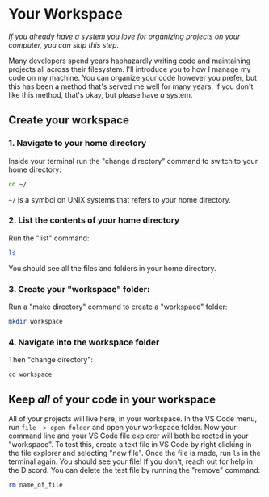 # Your Workspace

*If you already have a system you love for organizing projects on your computer, you can skip this step.*

Many developers spend years haphazardly writing code and maintaining projects all across their filesystem. I'll introduce you to how I manage my code on my machine. You can organize your code however you prefer, but this has been a method that's served me well for many years. If you don't like this method, that's okay, but please have *a* system.

## Create your workspace

### 1. Navigate to your home directory

Inside your terminal run the "change directory" command to switch to your home directory:

```bash
cd ~/
```

`~/` is a symbol on UNIX systems that refers to your home directory.

### 2. List the contents of your home directory

Run the "list" command:

```bash
ls
```

You should see all the files and folders in your home directory.

### 3. Create your "workspace" folder:

Run a "make directory" command to create a "workspace" folder:

```bash
mkdir workspace
```

### 4. Navigate into the workspace folder

Then "change directory":

```
cd workspace
```

## Keep *all* of your code in your workspace

All of your projects will live here, in your workspace. In the VS Code menu, run `file -> open folder` and open your workspace folder. Now your command line and your VS Code file explorer will both be rooted in your "workspace". To test this, create a text file in VS Code by right clicking in the file explorer and selecting "new file". Once the file is made, run `ls` in the terminal again. You should see your file! If you don't, reach out for help in the Discord. You can delete the test file by running the "remove" command:

```bash
rm name_of_file
```
